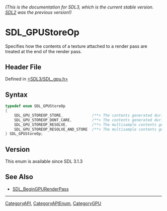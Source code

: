 ###### (This is the documentation for SDL3, which is the current stable version. [SDL2](https://wiki.libsdl.org/SDL2/) was the previous version!)
# SDL_GPUStoreOp

Specifies how the contents of a texture attached to a render pass are treated at the end of the render pass.

## Header File

Defined in [<SDL3/SDL_gpu.h>](https://github.com/libsdl-org/SDL/blob/main/include/SDL3/SDL_gpu.h)

## Syntax

```c
typedef enum SDL_GPUStoreOp
{
    SDL_GPU_STOREOP_STORE,             /**< The contents generated during the render pass will be written to memory. */
    SDL_GPU_STOREOP_DONT_CARE,         /**< The contents generated during the render pass are not needed and may be discarded. The contents will be undefined. */
    SDL_GPU_STOREOP_RESOLVE,           /**< The multisample contents generated during the render pass will be resolved to a non-multisample texture. The contents in the multisample texture may then be discarded and will be undefined. */
    SDL_GPU_STOREOP_RESOLVE_AND_STORE  /**< The multisample contents generated during the render pass will be resolved to a non-multisample texture. The contents in the multisample texture will be written to memory. */
} SDL_GPUStoreOp;
```

## Version

This enum is available since SDL 3.1.3

## See Also

- [SDL_BeginGPURenderPass](SDL_BeginGPURenderPass)

----
[CategoryAPI](CategoryAPI), [CategoryAPIEnum](CategoryAPIEnum), [CategoryGPU](CategoryGPU)

